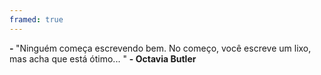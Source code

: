 ```yaml
---
framed: true
---
```

<b> - </b>"Ninguém começa escrevendo bem. No começo, você escreve um lixo, mas acha que está ótimo... " <b>  -  Octavia Butler <b/>
<!-- "You don't start out writing good stuff. You start out writing crap and thinking it's good stuff..." Octavia Butler -->